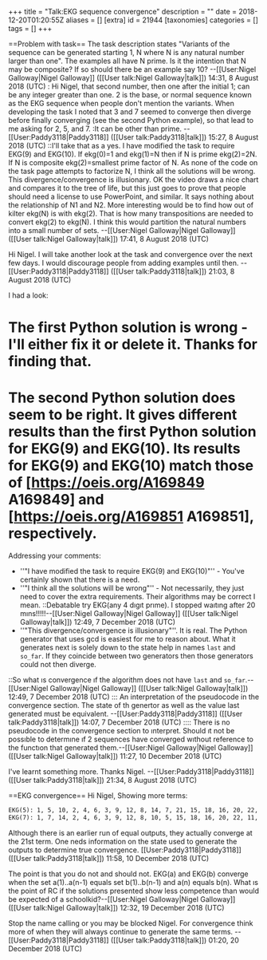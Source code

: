 +++
title = "Talk:EKG sequence convergence"
description = ""
date = 2018-12-20T01:20:55Z
aliases = []
[extra]
id = 21944
[taxonomies]
categories = []
tags = []
+++

==Problem with task==
The task description states "Variants of the sequence can be generated starting 1, N where N is any natural number larger than one". The examples all have N prime. Is it the intention that N may be composite? If so should there be an example say 10? --[[User:Nigel Galloway|Nigel Galloway]] ([[User talk:Nigel Galloway|talk]]) 14:31, 8 August 2018 (UTC)
: Hi Nigel, that second number, then one after the initial 1; can be any integer greater than one. 2 is the base, or normal sequence known as the EKG sequence when people don't mention the variants. When developing the task I noted that 3 and 7 seemed to converge then diverge before finally converging (see the second Python example), so that lead to me asking for 2, 5, and 7.
:It can be other than prime. --[[User:Paddy3118|Paddy3118]] ([[User talk:Paddy3118|talk]]) 15:27, 8 August 2018 (UTC)
::I'll take that as a yes. I have modified the task to require EKG(9) and EKG(10). If ekg(0)=1 and ekg(1)=N then if N is prime ekg(2)=2N. If N is composite ekg(2)=smallest prime factor of N. As none of the code on the task page attempts to factorize N, I think all the solutions will be wrong. This divergence/convergence is illusionary. OK the video draws a nice chart and compares it to the tree of life, but this just goes to prove that people should need a license to use PowerPoint, and similar. It says nothing about the relationship of N1 and N2. More interesting would be to find how out of kilter ekg(N) is with ekg(2). That is how many transpositions are needed to convert ekg(2) to ekg(N). I think this would partition the natural numbers into a small number of sets. --[[User:Nigel Galloway|Nigel Galloway]] ([[User talk:Nigel Galloway|talk]]) 17:41, 8 August 2018 (UTC)

Hi Nigel. I will take another look at the task and convergence over the next few days. I would discourage people from adding examples until then. --[[User:Paddy3118|Paddy3118]] ([[User talk:Paddy3118|talk]]) 21:03, 8 August 2018 (UTC)

I had a look:
# The first Python solution is wrong - I'll either fix it or delete it. Thanks for finding that.
# The second Python solution does seem to be right. It gives different results than the first Python solution for EKG(9) and EKG(10). Its results for EKG(9) and EKG(10) match those of [https://oeis.org/A169849 A169849] and [https://oeis.org/A169851 A169851], respectively.

Addressing your comments:
* ''"I have modified the task to require EKG(9) and EKG(10)"'' - You've certainly shown that there is a need.
* ''"I think all the solutions will be wrong"'' - Not necessarily, they just need to cover the extra requirements. Their algorithms may be correct I mean.
::Debatable try EKG(any 4 dıgıt prıme). I stopped waıtıng after 20 mıns!!!!!--[[User:Nigel Galloway|Nigel Galloway]] ([[User talk:Nigel Galloway|talk]]) 12:49, 7 December 2018 (UTC)
* ''"This divergence/convergence is illusionary"''. It is real. The Python generator that uses gcd is easiest for me to reason about. What it generates next is solely down to the state help in names <code>last</code> and <code>so_far</code>. If they coincide between two generators then those generators could not then diverge.

::So what ıs convergence ıf the algorithm does not have <code>last</code> and <code>so_far</code>.--[[User:Nigel Galloway|Nigel Galloway]] ([[User talk:Nigel Galloway|talk]]) 12:49, 7 December 2018 (UTC)
::: An interpretation of the pseudocode in the convergence section. The state of th genertor as well as the value last generated must be equivalent. --[[User:Paddy3118|Paddy3118]] ([[User talk:Paddy3118|talk]]) 14:07, 7 December 2018 (UTC)
:::: There is no pseudocode in the convergence section to ınterpret. Should ıt not be possıble to determıne ıf 2 sequences have converged wıthout reference to the functıon that generated them.--[[User:Nigel Galloway|Nigel Galloway]] ([[User talk:Nigel Galloway|talk]]) 11:27, 10 December 2018 (UTC)

I've learnt something more. Thanks Nigel. --[[User:Paddy3118|Paddy3118]] ([[User talk:Paddy3118|talk]]) 21:34, 8 August 2018 (UTC)

==EKG convergence==
Hi Nigel, Showing more terms:

```txt
EKG(5): 1, 5, 10, 2, 4, 6, 3, 9, 12, 8, 14, 7, 21, 15, 18, 16, 20, 22, 11, 33, 24, 26
EKG(7): 1, 7, 14, 2, 4, 6, 3, 9, 12, 8, 10, 5, 15, 18, 16, 20, 22, 11, 33, 21, 24, 26
```

Although there is an earlier run of equal outputs, they actually converge at the 21st term. One neds information on the state used to generate the outputs to determine true convergence. [[User:Paddy3118|Paddy3118]] ([[User talk:Paddy3118|talk]]) 11:58, 10 December 2018 (UTC)



The point is that you do not and should not. EKG(a) and EKG(b) converge when the set a(1)..a(n-1) equals set b(1)..b(n-1) and a(n) equals b(n). What ıs the point of RC if the solutions presented show less competence than would be expected of a schoolkid?--[[User:Nigel Galloway|Nigel Galloway]] ([[User talk:Nigel Galloway|talk]]) 12:32, 19 December 2018 (UTC)

Stop the name calling or you may be blocked Nigel. For convergence think more of when they will always continue to generate the same terms. 
--[[User:Paddy3118|Paddy3118]] ([[User talk:Paddy3118|talk]]) 01:20, 20 December 2018 (UTC)
